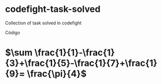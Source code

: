 # codefight-task-solved
Collection of task solved in codefight

Código 

# $\sum \frac{1}{1}-\frac{1}{3}+\frac{1}{5}-\frac{1}{7}+\frac{1}{9}= \frac{\pi}{4}$
